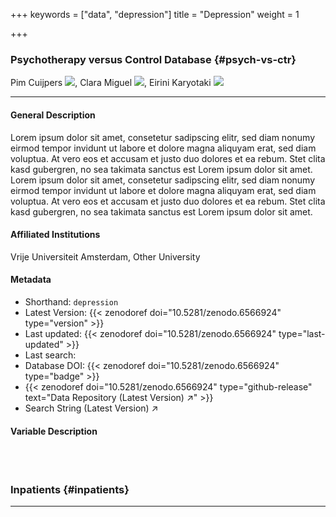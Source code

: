 +++
keywords = ["data", "depression"]
title = "Depression"
weight = 1

+++
### Psychotherapy versus Control Database {#psych-vs-ctr}

Pim Cuijpers <a target="_blank" href="https://orcid.org/xxxx-xxxx-xxxx-xxxx"><img style="display: inline-block !important" src="https://info.orcid.org/wp-content/uploads/2019/11/orcid_16x16.png"/></a>,
Clara Miguel <a target="_blank" href="https://orcid.org/xxxx-xxxx-xxxx-xxxx"><img style="display: inline-block !important" src="https://info.orcid.org/wp-content/uploads/2019/11/orcid_16x16.png"/></a>,
Eirini Karyotaki <a target="_blank" href="https://orcid.org/xxxx-xxxx-xxxx-xxxx"><img style="display: inline-block !important" src="https://info.orcid.org/wp-content/uploads/2019/11/orcid_16x16.png"/></a>

***

#### General Description

Lorem ipsum dolor sit amet, consetetur sadipscing elitr, sed diam nonumy eirmod tempor invidunt ut labore et dolore magna aliquyam erat, sed diam voluptua. At vero eos et accusam et justo duo dolores et ea rebum. Stet clita kasd gubergren, no sea takimata sanctus est Lorem ipsum dolor sit amet. Lorem ipsum dolor sit amet, consetetur sadipscing elitr, sed diam nonumy eirmod tempor invidunt ut labore et dolore magna aliquyam erat, sed diam voluptua. At vero eos et accusam et justo duo dolores et ea rebum. Stet clita kasd gubergren, no sea takimata sanctus est Lorem ipsum dolor sit amet.

#### Affiliated Institutions

Vrije Universiteit Amsterdam, Other University

#### Metadata

* Shorthand: `depression`
* Latest Version: {{< zenodoref doi="10.5281/zenodo.6566924" type="version" >}}
* Last updated: {{< zenodoref doi="10.5281/zenodo.6566924" type="last-updated" >}}
* Last search:
* Database DOI: {{< zenodoref doi="10.5281/zenodo.6566924" type="badge" >}}
* {{< zenodoref doi="10.5281/zenodo.6566924" type="github-release" text="Data Repository (Latest Version) ↗" >}}
* Search String (Latest Version) ↗

#### Variable Description

<br></br>

### Inpatients {#inpatients}

***